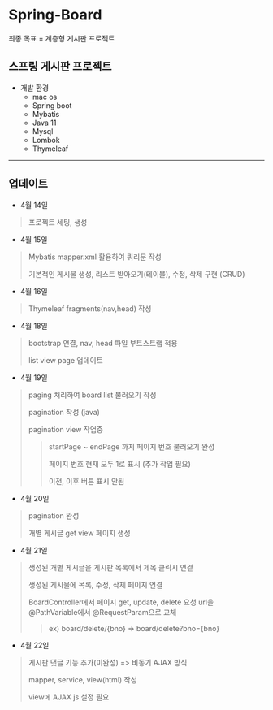 # Spring-Board
 최종 목표 = 계층형 게시판 프로젝트
 
## 스프링 게시판 프로젝트

- 개발 환경
  - mac os
  - Spring boot
  - Mybatis
  - Java 11 
  - Mysql
  - Lombok
  - Thymeleaf

---------------------

## 업데이트

- 4월 14일
> 프로젝트 세팅, 생성

- 4월 15일
> Mybatis mapper.xml 활용하여 쿼리문 작성
> 
> 기본적인 게시물 생성, 리스트 받아오기(테이블), 수정, 삭제 구현 (CRUD)

- 4월 16일
> Thymeleaf fragments(nav,head) 작성

- 4월 18일
> bootstrap 연결, nav, head 파일 부트스트랩 적용
> 
> list view page 업데이트


- 4월 19일
> paging 처리하여 board list 불러오기 작성
> 
> pagination 작성 (java)
>  
> pagination view 작업중
> > startPage ~ endPage 까지 페이지 번호 불러오기 완성
> > 
> > 페이지 번호 현재 모두 1로 표시 (추가 작업 필요)
> > 
> > 이전, 이후 버튼 표시 안됨

- 4월 20일
> pagination 완성 
>
> 개별 게시글 get view 페이지 생성

- 4월 21일
> 생성된 개별 게시글을 게시판 목록에서 제목 클릭시 연결
> 
> 생성된 게시물에 목록, 수정, 삭제 페이지 연결
> 
> BoardController에서 페이지 get, update, delete 요청 url을 @PathVariable에서 @RequestParam으로 교체
> > ex) board/delete/{bno} => board/delete?bno={bno}

- 4월 22일
> 게시판 댓글 기능 추가(미완성) => 비동기 AJAX 방식
> 
> mapper, service, view(html) 작성
> 
> view에 AJAX js 설정 필요
